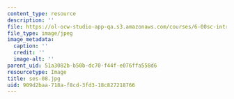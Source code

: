 ```yaml
---
content_type: resource
description: ''
file: https://ol-ocw-studio-app-qa.s3.amazonaws.com/courses/6-00sc-introduction-to-computer-science-and-programming-spring-2011/909d2baa718af8cd3fd318c827218766_ses-08.jpg
file_type: image/jpeg
image_metadata:
  caption: ''
  credit: ''
  image-alt: ''
parent_uid: 51a3082b-b50b-dc70-f44f-e076ffa558d6
resourcetype: Image
title: ses-08.jpg
uid: 909d2baa-718a-f8cd-3fd3-18c827218766
---
```

